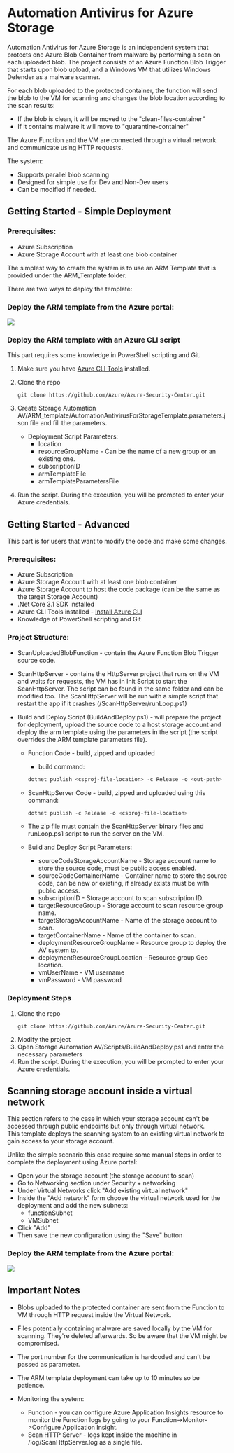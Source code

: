 # Automation Antivirus for Azure Storage
Automation Antivirus for Azure Storage  is an independent system that protects one Azure Blob Container from malware by performing a scan on each uploaded blob. The project consists of an Azure Function Blob Trigger that starts upon blob upload, and a Windows VM that utilizes Windows Defender as a malware scanner.

For each blob uploaded to the protected container, the function will send the blob to the VM for scanning and changes the blob location according to the scan results:
* If the blob is clean, it will be moved to the "clean-files-container" 
* If it contains malware it will move to "quarantine-container"

The Azure Function and the VM are connected through a virtual network and communicate using HTTP requests.

The system:
* Supports parallel blob scanning
* Designed for simple use for Dev and Non-Dev users 
* Can be modified if needed.



## Getting Started - Simple Deployment

### Prerequisites:
* Azure Subscription
* Azure Storage Account with at least one blob container

The simplest way to create the system is to use an ARM Template that is provided under the ARM_Template folder.

There are two ways to deploy the template:

### Deploy the ARM template from the Azure portal:
<a href="https://portal.azure.com/#create/Microsoft.Template/uri/https%3A%2F%2Fraw.githubusercontent.com%2FAzure%2FAzure-Security-Center%2Fmaster%2FStorage%20Automation%20AV%2FARM_template%2FAutomationAntivirusForStorageTemplate.json" target="_blank">
    <img src="https://aka.ms/deploytoazurebutton"/>
</a>   


### Deploy the ARM template with an Azure CLI script

This part requires some knowledge in PowerShell scripting and Git.

1. Make sure you have [Azure CLI Tools][instalCliUrl] installed.

1. Clone the repo
    ```
    git clone https://github.com/Azure/Azure-Security-Center.git
    ```
1. Create Storage Automation AV/ARM_template/AutomationAntivirusForStorageTemplate.parameters.json file and fill the parameters.
    * Deployment Script Parameters:
        * location
        * resourceGroupName - Can be the name of a new group or an existing one.
        * subscriptionID
        * armTemplateFile
        * armTemplateParametersFile
1. Run the script. During the execution, you will be prompted to enter your Azure credentials.


## Getting Started - Advanced
This part is for users that want to modify the code and make some changes.

### Prerequisites:
* Azure Subscription
* Azure Storage Account with at least one blob container
* Azure Storage Account to host the code package (can be the same as the target Storage Account)
* .Net Core 3.1 SDK installed
* Azure CLI Tools installed - [Install Azure CLI][instalCliUrl]
* Knowledge of PowerShell scripting and Git

### Project Structure:
* ScanUploadedBlobFunction - contain the Azure Function Blob Trigger source code.

* ScanHttpServer - contains the HttpServer project that runs on the VM and waits for requests, the VM has in Init Script to start the ScanHttpServer. The script can be found in the same folder and can be modified too. The ScanHttpServer will be run with a simple script that restart the app if it crashes (/ScanHttpServer/runLoop.ps1)

* Build and Deploy Script (BuildAndDeploy.ps1) - will prepare the project for deployment, upload the source code to a host storage account and deploy the arm template using the parameters in the script (the script overrides the ARM template parameters file).

    *  Function Code - build, zipped and uploaded
        * build command:
    
        ```powershell
        dotnet publish <csproj-file-location> -c Release -o <out-path>
        ```

    *  ScanHttpServer Code - build, zipped and uploaded using this command:

        ```powershell
        dotnet publish -c Release -o <csproj-file-location>
        ```

    * The zip file must contain the ScanHttpServer binary files and runLoop.ps1 script to run the server on the VM.

    * Build and Deploy Script Parameters:
        * sourceCodeStorageAccountName - Storage account name to store the source code, must be public access enabled.
        * sourceCodeContainerName - Container name to store the source code, can be new or existing, if already exists must be with public access.
        * subscriptionID - Storage account to scan subscription ID.
        * targetResourceGroup - Storage account to scan resource group name.
        * targetStorageAccountName - Name of the storage account to scan.
        * targetContainerName - Name of the container to scan.
        * deploymentResourceGroupName - Resource group to deploy the AV system to.
        * deploymentResourceGroupLocation - Resource group Geo location.
        * vmUserName - VM username
        * vmPassword - VM password

### Deployment Steps
1. Clone the repo
    ```
    git clone https://github.com/Azure/Azure-Security-Center.git
    ```
1. Modify the project
1. Open Storage Automation AV/Scripts/BuildAndDeploy.ps1 and enter the necessary parameters
1. Run the script. During the execution, you will be prompted to enter your Azure credentials.


## Scanning storage account inside a virtual network
This section refers to the case in which your storage account can't be accessed through public endpoints but only through virtual network.  
This template deploys the scanning system to an existing virtual network to gain access to your storage account.

Unlike the simple scenario this case require some manual steps in order to complete the deployment using Azure portal:
* Open your the storage account (the storage account to scan)
* Go to Networking section under Security + networking
* Under Virtual Networks click "Add existing virtual network"
* Inside the "Add network" form choose the virtual network used for the deployment and add the new subnets:
    * functionSubnet
    * VMSubnet
* Click "Add"
* Then save the new configuration using the "Save" button
 

### Deploy the ARM template from the Azure portal:
<a href="https://portal.azure.com/#create/Microsoft.Template/uri/https%3A%2F%2Fraw.githubusercontent.com%2Ft-ashitrit%2FAzure-Security-Center%2FStorageAVAuto%2DAddExistingVnetScenario%2FStorage%20Automation%20AV%2FARM_template%2FAutomationAVForStorageExistingVnetTemplate.json" target="_blank">
    <img src="https://aka.ms/deploytoazurebutton"/>
</a>  


## Important Notes

* Blobs uploaded to the protected container are sent from the Function to VM through HTTP request inside the Virtual Network.

* Files potentially containing malware are saved locally by the VM for scanning. They're deleted afterwards. So be aware that the VM might be compromised.

* The port number for the communication is hardcoded and can't be passed as parameter.

* The ARM template deployment can take up to 10 minutes so be patience.

* Monitoring the system:
    * Function - you can configure Azure Application Insights resource to monitor the Function logs by going to your Function->Monitor->Configure Application Insight.
    * Scan HTTP Server - logs kept inside the machine in <RunPath>/log/ScanHttpServer.log as a single file.


[instalCliUrl]: https://docs.microsoft.com/en-us/cli/azure/install-azure-cli
